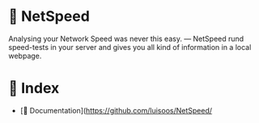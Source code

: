 # 🚀 NetSpeed
Analysing your Network Speed was never this easy. — NetSpeed rund speed-tests in your server and gives you all kind of information in a local webpage. 

# 📌 Index
- [📂 Documentation](https://github.com/luisoos/NetSpeed/
